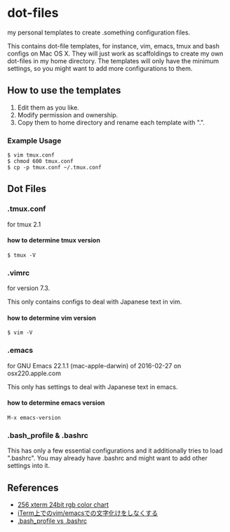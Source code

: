 # dot-files
my personal templates to create .something configuration files.

This contains dot-file templates, for instance, vim, emacs, tmux and bash configs on Mac OS X. They will just work as scaffoldings to create my own dot-files in my home directory. The templates will only have the minimum settings, so you might want to add more configurations to them.

## How to use the templates
1. Edit them as you like.
1. Modify permission and ownership.
1. Copy them to home directory and rename each template with ".".

### Example Usage
```
$ vim tmux.conf
$ chmod 600 tmux.conf
$ cp -p tmux.conf ~/.tmux.conf
```

## Dot Files
### .tmux.conf
for tmux 2.1

#### how to determine tmux version

```
$ tmux -V
```

### .vimrc
for version 7.3.

This only contains configs to deal with Japanese text in vim.

#### how to determine vim version

```
$ vim -V
```


### .emacs
for GNU Emacs 22.1.1 (mac-apple-darwin) of 2016-02-27 on osx220.apple.com

This only has settings to deal with Japanese text in emacs.

#### how to determine emacs version

```
M-x emacs-version
```

### .bash_profile & .bashrc
This has only a few essential configurations and it additionally tries to load ".bashrc". You may already have .bashrc and might want to add other settings into it.

## References
- [256 xterm 24bit rgb color chart](http://www.calmar.ws/vim/256-xterm-24bit-rgb-color-chart.html)
- [iTerm上でのvim/emacsでの文字化けをしなくする](http://d.hatena.ne.jp/bose999/20100829/1283079477)
- [.bash_profile vs .bashrc](http://www.joshstaiger.org/archives/2005/07/bash_profile_vs.html)
